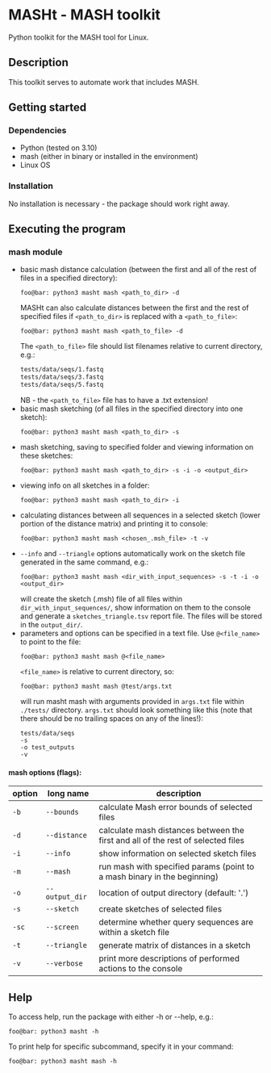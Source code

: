 # MASHt - MASH toolkit

Python toolkit for the MASH tool for Linux. 

## Description
This toolkit serves to automate work that includes MASH.


## Getting started
### Dependencies
- Python (tested on 3.10)
- mash (either in binary or installed in the environment)
- Linux OS


### Installation
No installation is necessary - the package should work right away. 


## Executing the program
### mash module
- basic mash distance calculation (between the first and all of the rest of files in a specified directory):
    ```console
    foo@bar: python3 masht mash <path_to_dir> -d
    ```
    MASHt can also calculate distances between the first and the rest of specified files if `<path_to_dir>` is replaced with a `<path_to_file>`:
    ```console
    foo@bar: python3 masht mash <path_to_file> -d
    ```
    The `<path_to_file>` file should list filenames relative to current directory, e.g.:
    ``` txt
    tests/data/seqs/1.fastq
    tests/data/seqs/3.fastq
    tests/data/seqs/5.fastq
    ```
    NB - the `<path_to_file>` file has to have a .txt extension!
- basic mash sketching (of all files in the specified directory into one sketch):
    ```console
    foo@bar: python3 masht mash <path_to_dir> -s
    ```
- mash sketching, saving to specified folder and viewing information on these sketches:
    ```console
    foo@bar: python3 masht mash <path_to_dir> -s -i -o <output_dir>
    ```
- viewing info on all sketches in a folder:
    ```console
    foo@bar: python3 masht mash <path_to_dir> -i
    ```
- calculating distances between all sequences in a selected sketch (lower portion of the distance matrix) and printing it to console:
    ```console
    foo@bar: python3 masht mash <chosen_.msh_file> -t -v
    ```
- `--info` and `--triangle` options automatically work on the sketch file generated in the same command, e.g.:
    ```console
    foo@bar: python3 masht mash <dir_with_input_sequences> -s -t -i -o <output_dir>
    ```
    will create the sketch (.msh) file of all files within `dir_with_input_sequences/`, show information on them to the console and generate a `sketches_triangle.tsv` report file. The files will be stored in the `output_dir/`. 
- parameters and options can be specified in a text file. Use `@<file_name>` to point to the file:
    ```console
    foo@bar: python3 masht mash @<file_name>
    ```
    `<file_name>` is relative to current directory, so:
    ```console
    foo@bar: python3 masht mash @test/args.txt
    ```
    will run masht mash with arguments provided in `args.txt` file within `./tests/` directory.
    `args.txt` should look something like this (note that there should be no trailing spaces on any of the lines!):
    ```
    tests/data/seqs
    -s
    -o test_outputs
    -v
    ```

#### mash options (flags):
|option|long name|description|
|---|---|---|
|`-b`|`--bounds`|calculate Mash error bounds of selected files|
|`-d`|`--distance`|calculate mash distances between the first and all of the rest of selected files|
|`-i`|`--info`|show information on selected sketch files|
|`-m`|`--mash`|run mash with specified params (point to a mash binary in the beginning)|
|`-o`|`--output_dir`|location of output directory (default: '.')|
|`-s`|`--sketch`|create sketches of selected files|
|`-sc`|`--screen`|determine whether query sequences are within a sketch file|
|`-t`|`--triangle`|generate matrix of distances in a sketch|
|`-v`|`--verbose`|print more descriptions of performed actions to the console|


## Help
To access help, run the package with either -h or --help, e.g.:
```console
foo@bar: python3 masht -h
```
To print help for specific subcommand, specify it in your command:
``` console
foo@bar: python3 masht mash -h
```
